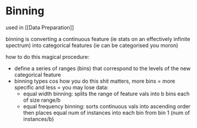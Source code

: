 # Binning

used in [[Data Preparation]]

binning is converting a continuous feature (ie stats on an effectively infinite spectrum) into categorical features (ie can be categorised you moron)

how to do this magical procedure:
- define a series of ranges (bins) that correspond to the levels of the new categorical feature
- binning types cos how you do this shit matters, more bins = more specific and less = you may lose data:
	- equal width binning: splits the range of feature vals into b bins each of size range/b
	- equal frequency binning: sorts continuous vals into ascending order then places equal num of instances into each bin from bin 1 (num of instances/b)
